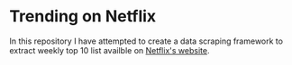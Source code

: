 # Trending on Netflix
In this repository I have attempted to create a data scraping framework to extract weekly top 10 list availble on [Netflix's website](https://www.netflix.com/tudum/top10).

